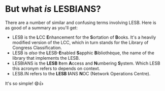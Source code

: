 # But what *is* LESBIANS?

There are a number of similar and confusing terms involving LESB. Here is as good of a summary as you'll get:

* LESB is the **L**CC **E**nhancement for the **S**ortation of **B**ooks. It's a heavily modified version of the LCC, which in turn stands for the Library of Congress Classification.
* LESB is *also* the **L**ESB-**E**nabled **S**apphic **B**ibliothèque, the name of the library that implements the LESB.
* LESBIANS is the **LESB** **I**tem **A**ccess and **N**umbering **S**ystem. Which LESB this acronym refers to depends on context.
* LESB.IN refers to the **LESB** **I**ANS **N**OC (Network Operations Centre).

It's so simple! 😄👍
